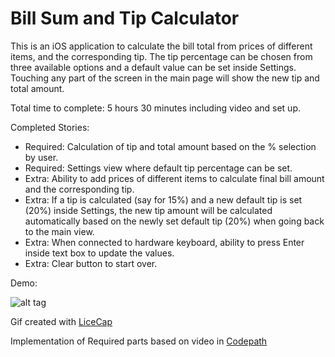# **Bill Sum and Tip Calculator**

This is an iOS application to calculate the bill total from prices of different items, and the corresponding tip. The tip percentage can be chosen from three available options and a default value can be set inside Settings. Touching any part of the screen in the main page will show the new tip and total amount.

Total time to complete: 5 hours 30 minutes including video and set up.

Completed Stories:
* Required: Calculation of tip and total amount based on the % selection by user.
* Required: Settings view where default tip percentage can be set.
* Extra: Ability to add prices of different items to calculate final bill amount and the corresponding tip.
* Extra: If a tip is calculated (say for 15%) and a new default tip is set (20%) inside Settings, the new tip amount will be calculated automatically based on the newly set default tip (20%) when going back to the main view. 
* Extra: When connected to hardware keyboard, ability to press Enter inside text box to update the values.
* Extra: Clear button to start over.

Demo:

![alt tag](https://cloud.githubusercontent.com/assets/3673740/5812537/ce832112-a021-11e4-9c8e-84687912344b.gif)

Gif created with [LiceCap](http://www.cockos.com/licecap/)

Implementation of Required parts based on video in [Codepath](http://codepath.com/)
